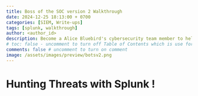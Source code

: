 ```yaml
---
title: Boss of the SOC version 2 Walkthrough
date: 2024-12-25 18:13:00 + 0700
categories: [SIEM, Write-ups]
tags: [splunk, walkthrough]    
author: <author_id>   
description: Become a Alice Bluebird's cybersecurity team member to help Frothly - A beer company investigate anomalous activities within their operations 
# toc: false - uncomment to turn off Table of Contents which is use for display content in right-panel 
comments: false # uncomment to turn on comment 
image: /assets/images/preview/botsv2.png
---
```

# Hunting Threats with Splunk ! 

